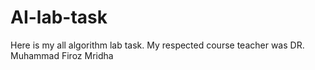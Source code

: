 # AI-lab-task
 Here is my all algorithm lab task. My respected course teacher was DR. Muhammad Firoz Mridha
